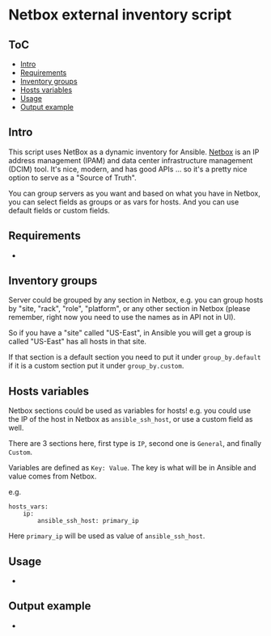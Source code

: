 Netbox external inventory script
================================

ToC
---
  * [Intro](#intro)
  * [Requirements](#requirements)
  * [Inventory groups](#inventory-groups)
  * [Hosts variables](#hosts-variables)
  * [Usage](#usage)
  * [Output example](#output-example)


Intro
-----
This script uses NetBox as a dynamic inventory for Ansible. [Netbox](https://github.com/digitalocean/netbox/) is an IP address management (IPAM) and data center infrastructure management (DCIM) tool. It's nice, modern, and has good APIs ... so it's a pretty nice option to serve as a "Source of Truth".

You can group servers as you want and based on what you have in Netbox, you can select fields as groups or as vars for hosts. And you can use default fields or custom fields.


Requirements
------------
-


Inventory groups
----------------
Server could be grouped by any section in Netbox, e.g. you can group hosts by "site, "rack", "role", "platform", or any other section in Netbox (please remember, right now you need to use the names as in API not in UI).

So if you have a "site" called "US-East", in Ansible you will get a group is called "US-East" has all hosts in that site.

If that section is a default section you need to put it under `group_by.default` if it is a custom section put it under `group_by.custom`.


Hosts variables
---------------
Netbox sections could be used as variables for hosts! e.g. you could use the IP of the host in Netbox as `ansible_ssh_host`, or use a custom field as well.

There are 3 sections here, first type is `IP`, second one is `General`, and finally `Custom`. 

Variables are defined as `Key: Value`. The key is what will be in Ansible and value comes from Netbox.

e.g.
```
hosts_vars:
    ip:
        ansible_ssh_host: primary_ip
```
Here `primary_ip` will be used as value of `ansible_ssh_host`.


Usage
-----
-


Output example
--------------
-
